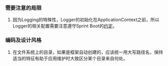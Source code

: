 ### 需要注意的局限
1. 因为Logging的特殊性，Logger的初始化在ApplicationContext之前，所以Logger的相关配置需要注意遵守Sprint Boot的[约定](http://docs.spring.io/spring-boot/docs/1.5.3.RELEASE/reference/htmlsingle/#boot-features-logging)。

### 编码及设计风格
1. 在文件系统上的目录，如果是框架自动创建的，应该统一用大写路径名，保持适当的特征有助于应用维护时大致区分某个目录来自何处。
